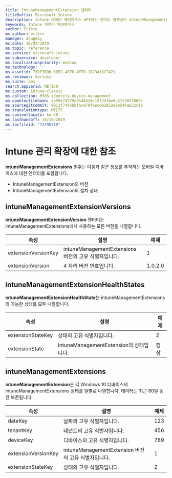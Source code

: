 ```yaml
---
title: IntuneManagementExtension 엔터티
titleSuffix: Microsoft Intune
description: Intune 데이터 웨어하우스 API에서 엔터티 컬렉션의 IntuneManagementExtension 엔터티 범주에 대한 참조 항목입니다.
keywords: Intune 데이터 웨어하우스
author: Erikre
ms.author: erikre
manager: dougeby
ms.date: 10/03/2019
ms.topic: reference
ms.service: microsoft-intune
ms.subservice: developer
ms.localizationpriority: medium
ms.technology: ''
ms.assetid: 73DF3B90-6D52-4EF6-AFFD-1873A18C7421
ms.reviewer: dariusz
ms.suite: ems
search.appverid: MET150
ms.custom: intune-classic
ms.collection: M365-identity-device-management
ms.openlocfilehash: ae99e747f9c0540418c15f24fbe0c27c585f869c
ms.sourcegitcommit: 9013f7442bbface78feecde2922e8e546a622c16
ms.translationtype: MTE75
ms.contentlocale: ko-KR
ms.lasthandoff: 10/16/2019
ms.locfileid: "72490310"
---
```

# <a name="reference-for-intune-management-extensions"></a>Intune 관리 확장에 대한 참조

**intuneManagementExtensions** 범주는 다음과 같은 정보를 추적하는 모바일 디바이스에 대한 엔터티를 포함합니다.

- IntuneManagementExtension의 버전
- IntuneManagementExtension의 설치 상태

## <a name="intunemanagementextensionversions"></a>intuneManagementExtensionVersions

**intuneManagementExtensionVersion** 엔터티는 intuneManagementExtensions에서 사용하는 모든 버전을 나열합니다.

| 속성  | 설명 | 예제 |
|---------|------------|--------|
| extensionVersionKey |intuneManagementExtensions 버전의 고유 식별자입니다. | 1 |
| extensionVersion |4 자리 버전 번호입니다. |1.0.2.0 |

## <a name="intunemanagementextensionhealthstates"></a>intuneManagementExtensionHealthStates

**intuneManagementExtensionHealthState**는 intuneManagementExtensions의 가능한 상태를 모두 나열합니다.

| 속성  | 설명 | 예제 |
|---------|------------|--------|
| extensionStateKey |상태의 고유 식별자입니다. | 2 |
| extensionState |IntuneManagementExtension의 상태입니다. | 정상 |

## <a name="intunemanagementextensions"></a>intuneManagementExtensions

**intuneManagementExtension**은 각 Windows 10 디바이스의 IntuneManagementExtensions 상태를 일별로 나열합니다.
데이터는 최근 60일 동안 보존됩니다. 


|      속성       |                         설명                         | 예제 |
|---------------------|-------------------------------------------------------------|---------|
|       dateKey       |               날짜의 고유 식별자입니다.                |   123   |
|      tenantKey      |              테넌트의 고유 식별자입니다.               |   456   |
|      deviceKey      |              디바이스의 고유 식별자입니다.               |   789   |
| extensionVersionKey | intuneManagementExtension 버전의 고유 식별자입니다. |    1    |
|  extensionStateKey  |             상태의 고유 식별자입니다.              |    2    |

